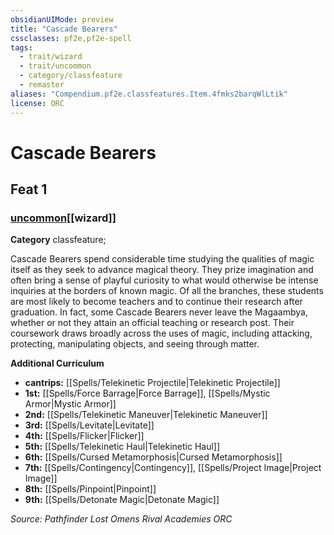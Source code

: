 ```yaml
---
obsidianUIMode: preview
title: "Cascade Bearers"
cssclasses: pf2e,pf2e-spell
tags:
  - trait/wizard
  - trait/uncommon
  - category/classfeature
  - remaster
aliases: "Compendium.pf2e.classfeatures.Item.4fmks2barqWlLtik"
license: ORC
---
```

# Cascade Bearers
## Feat 1
### [uncommon](uncommon "Uncommon Rarity Trait")[[wizard]]

**Category** classfeature; 




Cascade Bearers spend considerable time studying the qualities of magic itself as they seek to advance magical theory. They prize imagination and often bring a sense of playful curiosity to what would otherwise be intense inquiries at the borders of known magic. Of all the branches, these students are most likely to become teachers and to continue their research after graduation. In fact, some Cascade Bearers never leave the Magaambya, whether or not they attain an official teaching or research post. Their coursework draws broadly across the uses of magic, including attacking, protecting, manipulating objects, and seeing through matter.

**Additional Curriculum**

*   **cantrips:** [[Spells/Telekinetic Projectile|Telekinetic Projectile]]
*   **1st:** [[Spells/Force Barrage|Force Barrage]], [[Spells/Mystic Armor|Mystic Armor]]
*   **2nd:** [[Spells/Telekinetic Maneuver|Telekinetic Maneuver]]
*   **3rd:** [[Spells/Levitate|Levitate]]
*   **4th:** [[Spells/Flicker|Flicker]]
*   **5th:** [[Spells/Telekinetic Haul|Telekinetic Haul]]
*   **6th:** [[Spells/Cursed Metamorphosis|Cursed Metamorphosis]]
*   **7th:** [[Spells/Contingency|Contingency]], [[Spells/Project Image|Project Image]]
*   **8th:** [[Spells/Pinpoint|Pinpoint]]
*   **9th:** [[Spells/Detonate Magic|Detonate Magic]]

*Source: Pathfinder Lost Omens Rival Academies*
*ORC*